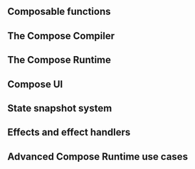 ## Composable functions 
## The Compose Compiler
## The Compose Runtime
## Compose UI
## State snapshot system
## Effects and effect handlers
## Advanced Compose Runtime use cases
